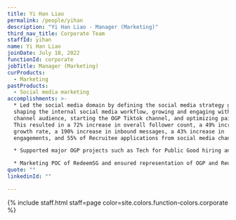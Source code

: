 ```yaml
---
title: Yi Han Liao
permalink: /people/yihan
description: "Yi Han Liao - Manager (Marketing)"
third_nav_title: Corporate Team
staffId: yihan
name: Yi Han Liao
joinDate: July 18, 2022
functionId: corporate
jobTitle: Manager (Marketing)
curProducts:
  - Marketing
pastProducts:
  - Social media marketing
accomplishments: >-
  * Led the social media domain by defining the social media strategy guide,
  shaping the internal social media workflow, growing and engaging with the
  channel audience, starting the OGP Tiktok channel, and optimizing paid ads.
  This resulted in a 72% increase in overall follower count, a 49% increase in
  growth rate, a 190% increase in inbound messages, a 43% increase in
  engagements, and 55% of Recruitee applications from social media channels

  * Supported major OGP projects such as Tech for Public Good hiring and Hack for Public Good by creating hiring content, running highly customized targeted ads, and promoting demo day livestream to the general public. Social media contributed to 56% of the tech hiring microsite traffic and 40% of the interest form submissions. Social media also contributed to 51% of the demo day interest form traffic, while 20% of the sign-ups were from the general public

  * Marketing POC of RedeemSG and ensured representation of OGP and RedeemSG on CDC materials, increased awareness of Redeem and association with OGP through social media, and strategized a marketing plan for future growth of RedeemSG. This helped increase OGP’s credibility among the general public as the team behind the successful CDC campaign
quote: ""
linkedinId: ""

---
```


{% include staff.html staff=page color=site.colors.function-colors.corporate %}
